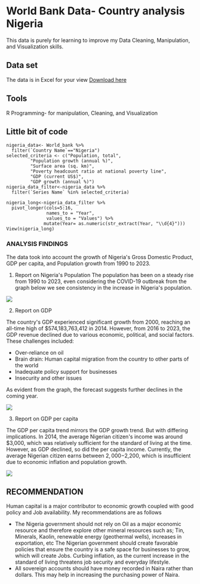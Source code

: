 # World Bank Data- Country analysis Nigeria
 This data is purely for learning to improve my Data Cleaning, Manipulation, and Visualization skills. 

## Data set
The data is in Excel for your view [Download here](https://1drv.ms/x/c/fc11b36f16d1a624/EaHQQL3K7gdGnQeR0lP2plkB8Wrh4va4MEcR5VV8oQ6mYg?e=QFpFBB)

## Tools
R Programming- for manipulation, Cleaning, and Visualization 

## Little bit of code 
~~~(r)
nigeria_data<- World_bank %>%
  filter(`Country Name`=="Nigeria")
selected_criteria <- c("Population, total",
         "Population growth (annual %)",
         "Surface area (sq. km)",
         "Poverty headcount ratio at national poverty line",
         "GDP (current US$)",
         "GDP growth (annual %)")
nigeria_data_filter<-nigeria_data %>% 
  filter(`Series Name` %in% selected_criteria)

nigeria_long<-nigeria_data_filter %>% 
  pivot_longer(cols=5:16,
               names_to = "Year",
               values_to = "Values") %>% 
              mutate(Year= as.numeric(str_extract(Year, "\\d{4}")))
View(nigeria_long)
~~~
### ANALYSIS FINDINGS 
The data took into account the growth of Nigeria's Gross Domestic Product, GDP per capita, and Population growth from 1990 to 2023.
1. Report on Nigeria's Population
The population has been on a steady rise from 1990 to 2023, even considering the COVID-19 outbreak from the graph below we see consistency in the increase in Nigeria's population.  



![](https://github.com/daniel-ifenna/Journey-into-data-analytics-/blob/6c3254d2389e918382322a293dc12204a216b2a8/population%20growth.png)









 2. Report on GDP

The country's GDP experienced significant growth from 2000, reaching an all-time high of $574,183,763,412 in 2014. However, from 2016 to 2023, the GDP revenue declined due to various economic, political, and social factors. These challenges included:

- Over-reliance on oil
- Brain drain: Human capital migration from the country to other parts of the world
- Inadequate policy support for businesses
- Insecurity and other issues

As evident from the graph, the forecast suggests further declines in the coming year.




 ![](https://github.com/daniel-ifenna/Journey-into-data-analytics-/blob/e18a3d1c0dcf9d47b5cf738146923ee29780b70b/GDP%20growth.png)










 
 3. Report on GDP per capita

 The GDP per capita trend mirrors the GDP growth trend. But with differing implications. In 2014, the average Nigerian citizen's income was around $3,000, which was relatively sufficient for the standard of living at the time. However, as GDP declined, so did the per capita income. Currently, the average Nigerian citizen earns between $2,000-$2,200, which is insufficient due to economic inflation and population growth. 



 
 
 ![](https://github.com/daniel-ifenna/Journey-into-data-analytics-/blob/7d4253e5ee755d0a637b87d385b5ae95fac16752/GDP%20per%20capita.png)









 
 ## RECOMMENDATION 
 
 Human capital is a major contributor to economic growth coupled with good policy and Job availability. My recommendations are as follows
 - The Nigeria government should not rely on Oil as a major economic resource and therefore explore other mineral resources such as; Tin, Minerals, Kaolin, renewable energy (geothermal wells), increases in exportation, etc
 The Nigerian government should create favorable policies that ensure the country is a safe space for businesses to grow, which will create Jobs.
 Curbing inflation, as the current increase in the standard of living threatens job security and everyday lifestyle.
 - All sovereign accounts should have money recorded in Naira rather than dollars. This may help in increasing the purchasing power of Naira.
 
 

